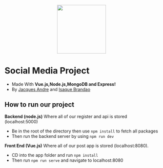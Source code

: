 <p align="center">
  <img width="160" height="160" src="https://emojipedia-us.s3.dualstack.us-west-1.amazonaws.com/thumbs/160/apple/96/male-technologist_1f468-200d-1f4bb.png">
</p>

# Social Media Project  
- Made With <b>Vue.js,Node.js,MongoDB and Express!</b>
- By [Jacques Andre](https://github.com/jacques-andre) and [Isaque Brandao](https://github.com/Isaque-mb)
## How to run our project

**Backend (node.js)**
Where all of our register and api is stored (localhost:5000)

 - Be in the root of the directory then use `npm install` to fetch all packages
- Then run the backend server by using `npm run dev`

**Front End (Vue.js)**
Where all of our post app is stored (localhost:8080).

- CD into the app folder and run `npm install`
- Then run `npm run serve` and navigate to localhost:8080






